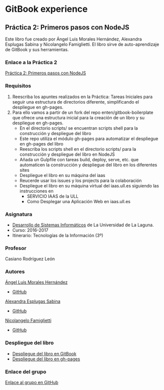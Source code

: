 # GitBook experience
## Práctica 2: Primeros pasos con NodeJS

Este libro fue creado por Ángel Luis Morales Hernández, Alexandra Esplugas Sabina y Nicolangelo Famiglietti.
El libro sirve de auto-aprendizaje de GitBook y sus herramientas.

### Enlace a la Práctica 2
[Práctica 2: Primeros pasos con NodeJS](https://casianorodriguezleon.gitbooks.io/ull-esit-1617/practicas/practicatareasiniciales2.html)

### Requisitos
 1. Reescriba los apuntes realizados en la Práctica: Tareas Iniciales para seguir una estructura de directorios diferente, simplificando el despliegue en gh-pages.
 2. Para ello vamos a partir de un fork del repo enten/gitbook-boilerplate que ofrece una estructura inicial para la creación de un libro y su despliegue en gh-pages.
    * En el directorio scripts/ se encuentran scripts shell para la construcción y despliegue del libro
    * Este repo utiliza el módulo gh-pages para automatizar el despliegue en gh-pages del libro
    * Reescriba los scripts shell en el directorio scripts/ para la construcción y despliegue del libro en NodeJS
    * Añada un Gulpfile con tareas build, deploy, serve, etc. que automaticen la construcción y despliegue del libro en los diferentes sites
    * Despliegue el libro en su máquina del iaas
    * Reucerde usar los issues y los projects para la colaboración
    * Despliegue el libro en su máquina virtual del iaas.ull.es siguiendo las instrucciones en
        * SERVICIO IAAS de la ULL
        * Como Desplegar una Aplicación Web en iaas.ull.es

 
### Asignatura
* [Desarrollo de Sistemas Informáticos](https://campusvirtual.ull.es/1617/course/view.php?id=1136) de La Universidad de La Laguna.
* Curso: 2016-2017
* Itinerario: Tecnologías de la Información \(3º\)

### Profesor
Casiano Rodríguez León

### Autores
[Ángel Luis Morales Hernández](https://alu0100888157.github.io)
* [GitHub](https://github.com/alu0100888157)

[Alexandra Esplugas Sabina](https://alu0100762006.github.io)
* [GitHub](https://github.com/alu0100762006)

[Nicolangelo Famiglietti](https://alu0100912005.github.io)
* [GitHub](https://github.com/alu0100912005)

### Despliegue del libro
* [Despliegue del libro en GitBook](https://alexandra_esplugas.gitbooks.io/tareas-iniciales/content/)
* [Despliegue del libro en gh-pages](https://ull-esit-dsi-1617.github.io/primeros-pasos-en-nodejs-angel-nicolangelo-Alexandra-35l2-nodejs/)

### Enlace del grupo
[Enlace al grupo en GitHub](https://github.com/ULL-ESIT-DSI-1617/primeros-pasos-en-nodejs-angel-nicolangelo-Alexandra-35l2-nodejs)



